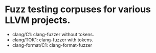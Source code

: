 Fuzz testing corpuses for various LLVM projects.
================================================

  * clang/C1: clang-fuzzer without tokens.
  * clang/TOK1: clang-fuzzer with tokens.
  * clang-format/C1: clang-format-fuzzer
